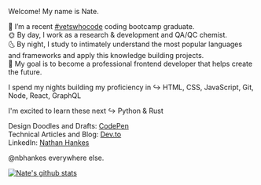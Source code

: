 Welcome! My name is Nate.

🔭 I’m a recent [#vetswhocode](https://vetswhocode.io/) coding bootcamp graduate. <br>
🌞 By day, I work as a research & development and QA/QC chemist. <br>
🌜 By night, I study to intimately understand the most popular languages and frameworks and apply this knowledge building projects. <br>
🚀 My goal is to become a professional frontend developer that helps create the future. 

I spend my nights building my proficiency in ↪️ HTML, CSS, JavaScript, Git, Node, React, GraphQL

I'm excited to learn these next ↪️ Python & Rust

Design Doodles and Drafts: [CodePen](https://codepen.io/nbhankes) <br>
Technical Articles and Blog: [Dev.to](https://dev.to/nbhankes) <br>
LinkedIn: [Nathan Hankes](https://www.linkedin.com/in/nbhankes/) <br>

@nbhankes everywhere else.


[![Nate's github stats](https://github-readme-stats.vercel.app/api?username=nbhankes)](https://github.com/nbhankes/github-readme-stats)
